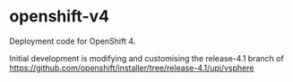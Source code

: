 # openshift-v4

Deployment code for OpenShift 4.

Initial development is modifying and customising the release-4.1 branch of https://github.com/openshift/installer/tree/release-4.1/upi/vsphere
